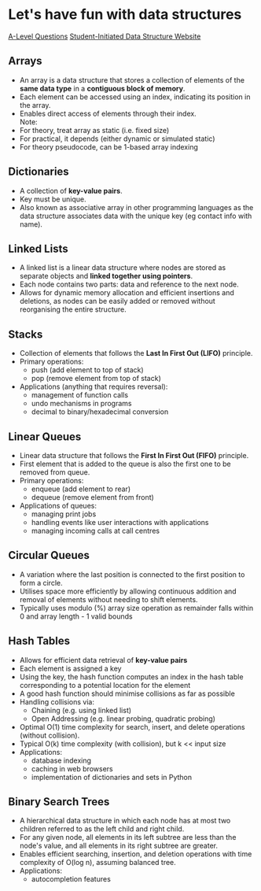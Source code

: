 # Let's have fun with data structures

[A-Level Questions](a-level-questions.md)
[Student-Initiated Data Structure Website](https://structurestackapp.netlify.app/)

## Arrays
- An array is a data structure that stores a collection of elements of the **same data type** in a **contiguous block of memory**.
- Each element can be accessed using an index, indicating its position in the array.
- Enables direct access of elements through their index.  
Note: 
- For theory, treat array as static (i.e. fixed size)
- For practical, it depends (either dynamic or simulated static)
- For theory pseudocode, can be 1-based array indexing

## Dictionaries
- A collection of **key-value pairs**.
- Key must be unique.
- Also known as associative array in other programming languages as the data structure associates data with the unique key (eg contact info with name).

## Linked Lists
- A linked list is a linear data structure where nodes are stored as separate objects and **linked together using pointers**.
- Each node contains two parts: data and reference to the next node.
- Allows for dynamic memory allocation and efficient insertions and deletions, as nodes can be easily added or removed without reorganising the entire structure.


## Stacks
- Collection of elements that follows the **Last In First Out (LIFO)** principle.
- Primary operations:
  * push (add element to top of stack)
  * pop (remove element from top of stack)
- Applications (anything that requires reversal):
  * management of function calls
  * undo mechanisms in programs
  * decimal to binary/hexadecimal conversion
    
## Linear Queues
- Linear data structure that follows the **First In First Out (FIFO)** principle.
- First element that is added to the queue is also the first one to be removed from queue.
- Primary operations:
  * enqueue (add element to rear)
  * dequeue (remove element from front)
- Applications of queues:
  * managing print jobs
  * handling events like user interactions with applications
  * managing incoming calls at call centres
 
## Circular Queues
- A variation where the last position is connected to the first position to form a circle.
- Utilises space more efficiently by allowing continuous addition and removal of elements without needing to shift elements.
- Typically uses modulo (%) array size operation as remainder falls within 0 and array length - 1 valid bounds
  
## Hash Tables
- Allows for efficient data retrieval of **key-value pairs**
- Each element is assigned a key
- Using the key, the hash function computes an index in the hash table corresponding to a potential location for the element
- A good hash function should minimise collisions as far as possible
- Handling collisions via:
  * Chaining (e.g. using linked list)
  * Open Addressing (e.g. linear probing, quadratic probing)
- Optimal O(1) time complexity for search, insert, and delete operations (without collision).
- Typical O(k) time complexity (with collision), but k << input size
- Applications:
  * database indexing
  * caching in web browsers
  * implementation of dictionaries and sets in Python
  
## Binary Search Trees
- A hierarchical data structure in which each node has at most two children referred to as the left child and right child.
- For any given node, all elements in its left subtree are less than the node's value, and all elements in its right subtree are greater.
- Enables efficient searching, insertion, and deletion operations with time complexity of O(log n), assuming balanced tree.
- Applications:
  * autocompletion features
